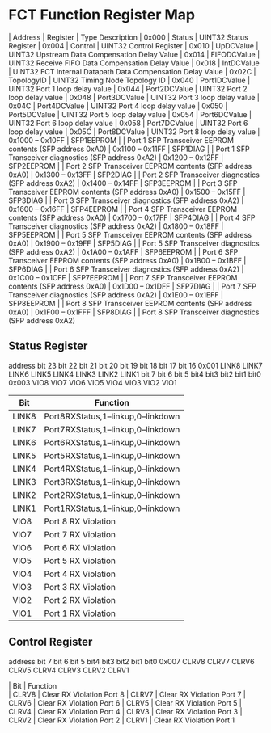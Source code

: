 # FCT Function Register Map

| Address | Register     | Type    Description
| 0x000   | Status       | UINT32 Status Register
| 0x004   | Control      | UINT32 Control Register
| 0x010   | UpDCValue    | UINT32  Upstream Data Compensation Delay Value
| 0x014   | FIFODCValue  | UINT32 Receive FIFO Data Compensation Delay Value
| 0x018   | IntDCValue   | UINT32 FCT Internal Datapath Data Compensation Delay Value
| 0x02C   | TopologyID   | UINT32 Timing Node Topology ID
| 0x040   | Port1DCValue | UINT32 Port 1 loop delay value
| 0x044   | Port2DCValue | UINT32 Port 2 loop delay value
| 0x048   | Port3DCValue | UINT32 Port 3 loop delay value
| 0x04C   | Port4DCValue | UINT32 Port 4 loop delay value
| 0x050   | Port5DCValue | UINT32 Port 5 loop delay value
| 0x054   | Port6DCValue | UINT32 Port 6 loop delay value
| 0x058   | Port7DCValue | UINT32 Port 6 loop delay value
| 0x05C   | Port8DCValue | UINT32 Port 8 loop delay value
| 0x1000 – 0x10FF | SFP1EEPROM | | Port 1 SFP Transceiver EEPROM contents (SFP address 0xA0)
| 0x1100 – 0x11FF | SFP1DIAG   | | Port 1 SFP Transceiver diagnostics (SFP address 0xA2)
| 0x1200 – 0x12FF | SFP2EEPROM | | Port 2 SFP Transceiver EEPROM contents (SFP address 0xA0)
| 0x1300 – 0x13FF | SFP2DIAG   | | Port 2 SFP Transceiver diagnostics (SFP address 0xA2)
| 0x1400 – 0x14FF | SFP3EEPROM | | Port 3 SFP Transceiver EEPROM contents (SFP address 0xA0)
| 0x1500 – 0x15FF | SFP3DIAG   | | Port 3 SFP Transceiver diagnostics (SFP address 0xA2)
| 0x1600 – 0x16FF | SFP4EEPROM | | Port 4 SFP Transceiver EEPROM contents (SFP address 0xA0)
| 0x1700 – 0x17FF | SFP4DIAG   | | Port 4 SFP Transceiver diagnostics (SFP address 0xA2)
| 0x1800 – 0x18FF | SFP5EEPROM | | Port 5 SFP Transceiver EEPROM contents (SFP address 0xA0)
| 0x1900 – 0x19FF | SFP5DIAG   | | Port 5 SFP Transceiver diagnostics (SFP address 0xA2)
| 0x1A00 – 0x1AFF | SFP6EEPROM | | Port 6 SFP Transceiver EEPROM contents (SFP address 0xA0)
| 0x1B00 – 0x1BFF | SFP6DIAG   | | Port 6 SFP Transceiver diagnostics (SFP address 0xA2)
| 0x1C00 – 0x1CFF | SFP7EEPROM | | Port 7 SFP Transceiver EEPROM contents (SFP address 0xA0)
| 0x1D00 – 0x1DFF | SFP7DIAG   | | Port 7 SFP Transceiver diagnostics (SFP address 0xA2)
| 0x1E00 – 0x1EFF | SFP8EEPROM | | Port 8 SFP Transceiver EEPROM contents (SFP address 0xA0)
| 0x1F00 – 0x1FFF | SFP8DIAG   | | Port 8 SFP Transceiver diagnostics (SFP address 0xA2)

## Status Register


address bit 23 bit 22 bit 21 bit 20 bit 19 bit 18 bit 17 bit 16
0x001 LINK8 LINK7 LINK6 LINK5 LINK4 LINK3 LINK2 LINK1 
bit 7 bit 6 bit 5 bit4 bit3 bit2 bit1 bit0
0x003 VIO8 VIO7 VIO6 VIO5 VIO4 VIO3 VIO2 VIO1

| Bit  | Function | 
| ---  | -------- |
| LINK8 | Port8RXStatus,1–linkup,0–linkdown 
| LINK7 | Port7RXStatus,1–linkup,0–linkdown 
| LINK6 | Port6RXStatus,1–linkup,0–linkdown 
| LINK5 | Port5RXStatus,1–linkup,0–linkdown 
| LINK4 | Port4RXStatus,1–linkup,0–linkdown 
| LINK3 | Port3RXStatus,1–linkup,0–linkdown 
| LINK2 | Port2RXStatus,1–linkup,0–linkdown 
| LINK1 | Port1RXStatus,1–linkup,0–linkdown 
| VIO8  | Port 8 RX Violation
| VIO7  | Port 7 RX Violation 
| VIO6  | Port 6 RX Violation 
| VIO5  | Port 5 RX Violation 
| VIO4  | Port 4 RX Violation 
| VIO3  | Port 3 RX Violation 
| VIO2  | Port 2 RX Violation 
| VIO1  | Port 1 RX Violation

## Control Register

address bit 7 bit 6 bit 5 bit4 bit3 bit2 bit1 bit0
0x007   CLRV8 CLRV7 CLRV6 CLRV5 CLRV4 CLRV3 CLRV2 CLRV1


| Bit   | Function  
| CLRV8 | Clear RX Violation Port 8 
| CLRV7 | Clear RX Violation Port 7 
| CLRV6 | Clear RX Violation Port 6 
| CLRV5 | Clear RX Violation Port 5 
| CLRV4 | Clear RX Violation Port 4 
| CLRV3 | Clear RX Violation Port 3 
| CLRV2 | Clear RX Violation Port 2 
| CLRV1 | Clear RX Violation Port 1


 
 
 
 
 
 
 
